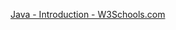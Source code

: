 [Java - Introduction -
W3Schools.com](https://www.youtube.com/watch?v=t54pgbVy6t0&list=PLP9IO4UYNF0VT3LvP_Cl4EIEyVk-Q5DP3)
